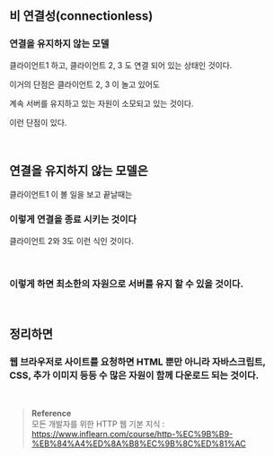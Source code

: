 ## 비 연결성(connectionless)

### 연결을 유지하지 않는 모델

클라이언트1 하고, 클라이언트 2, 3 도 연결 되어 있는 상태인 것이다.

이거의 단점은 클라이언트 2, 3 이 놀고 있어도

계속 서버를 유지하고 있는 자원이 소모되고 있는 것이다. 

이런 단점이 있다.


<br/>

## 연결을 유지하지 않는 모델은

클라이언트1 이 볼 일을 보고 끝날때는 

### 이렇게 연결을 종료 시키는 것이다

클라이언트 2와 3도 이런 식인 것이다.

<br/>

### 이렇게 하면 최소한의 자원으로 서버를 유지 할 수 있을 것이다.

<br/>

## 정리하면

### 웹 브라우저로 사이트를 요청하면 HTML 뿐만 아니라 자바스크립트, <br/>CSS, 추가 이미지 등등 수 많은 자원이 함께 다운로드 되는 것이다.


<br/>


>**Reference** <br/>모든 개발자를 위한 HTTP 웹 기본 지식 : https://www.inflearn.com/course/http-%EC%9B%B9-%EB%84%A4%ED%8A%B8%EC%9B%8C%ED%81%AC